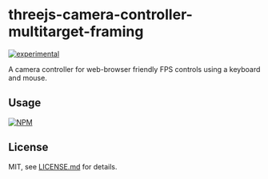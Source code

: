 # threejs-camera-controller-multitarget-framing

[![experimental](http://badges.github.io/stability-badges/dist/experimental.svg)](http://github.com/badges/stability-badges)

A camera controller for web-browser friendly FPS controls using a keyboard and mouse.

## Usage

[![NPM](https://nodei.co/npm/threejs-camera-controller-multitarget-framing.png)](https://nodei.co/npm/threejs-camera-controller-multitarget-framing/)

## License

MIT, see [LICENSE.md](http://github.com/bunnybones1/threejs-camera-controller-multitarget-framing/blob/master/LICENSE.md) for details.
